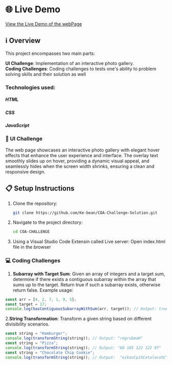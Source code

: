# 🌐 Live Demo
[View the Live Demo of the webPage](https://ke-bean.github.io/COA-Challenge-Solution/)

## ℹ️ Overview
This project encompasses two main parts:

**UI Challenge**: Implementation of an interactive photo gallery.  
**Coding Challenges**: Coding challenges to tests one's ability to problem solving skills and their solution as well

### Technologies used:
 ##### HTML
 ##### CSS
 ##### JavaScript

### 🎨 UI Challenge
The web page showcases an interactive photo gallery with elegant hover effects that enhance the user experience and interface. The overlay text smoothly slides up on hover, providing a dynamic visual appeal, and seamlessly hides when the screen width shrinks, ensuring a clean and responsive design.



## 📋 Setup Instructions
1. Clone the repository:
   ```sh
   git clone https://github.com/Ke-bean/COA-Challenge-Solution.git
2. Navigate to the project directory:
   ```sh
   cd COA-CHALLENGE
3. Using a Visual Studio Code Extensin called Live server:
    Open index.html file in the browser

### 💻 Coding Challenges
1. **Subarray with Target Sum**: Given an array of integers and a target sum, determine if there exists a contiguous subarray within the array that sums up to the target. Return true if such a subarray exists, otherwise return false. 
Example usage:
```javascript
const arr = [4, 2, 7, 1, 9, 5];
const target = 17;
console.log(hasContiguousSubarrayWithSum(arr, target)); // Output: true
```
2.**String Transformation**: Transform a given string based on different divisibility scenarios.
```javascript
const string = "Hamburger";
console.log(transformString(string)); // Output: "regrubmaH" 
const string = "Pizza";
console.log(transformString(string)); // Output: "80 105 122 122 97"
const string = "Chocolate Chip Cookie";
console.log(transformString(string)); // Output:  "eikooCpihCetalocohC" 
```
